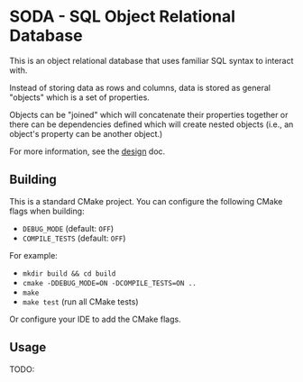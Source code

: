 # SODA - SQL Object Relational Database
This is an object relational database that uses familiar SQL syntax to interact with.

Instead of storing data as rows and columns, data is stored as general "objects" which is a set of properties.

Objects can be "joined" which will concatenate their properties together or there can be dependencies defined which will create nested objects (i.e., an object's property can be another object.)

For more information, see the [design](#DESIGN.md) doc.

## Building
This is a standard CMake project. You can configure the following CMake flags when building:
* `DEBUG_MODE` (default: `OFF`)
* `COMPILE_TESTS` (default: `OFF`)

For example:
* `mkdir build && cd build`
* `cmake -DDEBUG_MODE=ON -DCOMPILE_TESTS=ON ..`
* `make`
* `make test` (run all CMake tests)

Or configure your IDE to add the CMake flags.

## Usage
TODO: